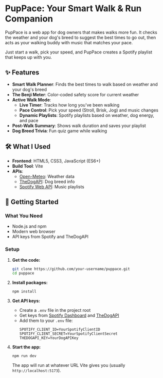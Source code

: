# PupPace: Your Smart Walk & Run Companion

PupPace is a web app for dog owners that makes walks more fun. It checks the weather and your dog's breed to suggest the best times to go out, then acts as your walking buddy with music that matches your pace.

Just start a walk, pick your speed, and PupPace creates a Spotify playlist that keeps up with you.

## ✨ Features

* **Smart Walk Planner**: Finds the best times to walk based on weather and your dog's breed
* **The Benji Meter**: Color-coded safety score for current weather
* **Active Walk Mode**:
    * **Live Timer**: Tracks how long you've been walking
    * **Pace Control**: Pick your speed (Stroll, Brisk, Jog) and music changes
    * **Dynamic Playlists**: Spotify playlists based on weather, dog energy, and pace
* **Post-Walk Summary**: Shows walk duration and saves your playlist
* **Dog Breed Trivia**: Fun quiz game while walking

## 🛠️ What I Used

* **Frontend**: HTML5, CSS3, JavaScript (ES6+)
* **Build Tool**: Vite
* **APIs**:
    * [Open-Meteo](https://open-meteo.com/): Weather data
    * [TheDogAPI](https://thedogapi.com/): Dog breed info
    * [Spotify Web API](https://developer.spotify.com/documentation/web-api): Music playlists

## 🚀 Getting Started

### What You Need

* Node.js and npm
* Modern web browser
* API keys from Spotify and TheDogAPI

### Setup

1.  **Get the code:**
    ```bash
    git clone https://github.com/your-username/puppace.git
    cd puppace
    ```

2.  **Install packages:**
    ```bash
    npm install
    ```

3.  **Get API keys:**
    * Create a `.env` file in the project root
    * Get keys from [Spotify Dashboard](https://developer.spotify.com/dashboard/) and [TheDogAPI](https://thedogapi.com/signup)
    * Add them to your `.env` file:
        ```env
        SPOTIFY_CLIENT_ID=YourSpotifyClientID
        SPOTIFY_CLIENT_SECRET=YourSpotifyClientSecret
        THEDOGAPI_KEY=YourDogAPIKey
        ```

4.  **Start the app:**
    ```bash
    npm run dev
    ```
    The app will run at whatever URL Vite gives you (usually `http://localhost:5173`).
